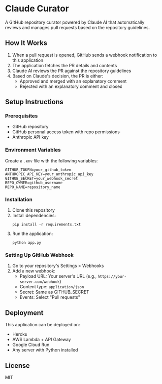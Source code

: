 # Claude Curator

A GitHub repository curator powered by Claude AI that automatically reviews and manages pull requests based on the repository guidelines.

## How It Works

1. When a pull request is opened, GitHub sends a webhook notification to this application
2. The application fetches the PR details and contents
3. Claude AI reviews the PR against the repository guidelines
4. Based on Claude's decision, the PR is either:
   - Approved and merged with an explanatory comment
   - Rejected with an explanatory comment and closed

## Setup Instructions

### Prerequisites

- GitHub repository
- GitHub personal access token with repo permissions
- Anthropic API key

### Environment Variables

Create a `.env` file with the following variables:

```
GITHUB_TOKEN=your_github_token
ANTHROPIC_API_KEY=your_anthropic_api_key
GITHUB_SECRET=your_webhook_secret
REPO_OWNER=github_username
REPO_NAME=repository_name
```

### Installation

1. Clone this repository
2. Install dependencies:
   ```
   pip install -r requirements.txt
   ```
3. Run the application:
   ```
   python app.py
   ```

### Setting Up GitHub Webhook

1. Go to your repository's Settings > Webhooks
2. Add a new webhook:
   - Payload URL: Your server's URL (e.g., `https://your-server.com/webhook`)
   - Content type: `application/json`
   - Secret: Same as GITHUB_SECRET
   - Events: Select "Pull requests"

## Deployment

This application can be deployed on:
- Heroku
- AWS Lambda + API Gateway
- Google Cloud Run
- Any server with Python installed

## License

MIT